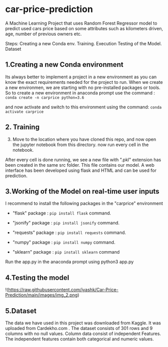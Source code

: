 # car-price-prediction
A Machine Learning Project that uses Random Forest Regressor model to predict used cars price based on some attributes such as kilometers driven, age, number of previous owners etc.

Steps:
Creating a new Conda env.
Training.
Execution
Testing of the Model.
Dataset

 ## 1.Creating a new Conda environment
Its always better to implement a project in a new environment as you can know the exact requirements needed for the project to run. When we create a new environmen, we are starting with no pre-installed packages or tools. So to create a new environment in anaconda prompt use the command : `conda create -n carprice python=3.6`

and now activate and switch to this environment using the command: `conda activate carprice`

## 2. Training
3. Move to the location where you have cloned this repo, and now open the jupyter notebook from this directory. now run every cell in the notebook.

After every cell is done running, we see a new file with ".pkl" extension has been created in the same src folder. This file contains our model. A web interface has been developed using flask and HTML and can be used for prediction.

## 3.Working of the Model on real-time user inputs
I recommend to install the following packages in the "carprice" environment

- "flask" package : `pip install flask` command.

- "jsonify" package : `pip install jsonify` command.

- "requests" package : `pip install requests` command.

- "numpy" package : `pip install numpy` command.

- "sklearn" package : `pip install sklearn` command

Run the app.py in the anaconda prompt using python3 app.py


## 4.Testing the model
  !(https://raw.githubusercontent.com/iyashk/Car-Price-Prediction/main/images/img_2.png)

## 5.Dataset
The data we have used in this project was downloaded from Kaggle. It was uploaded from Cardekho.com . The dataset consists of 301 rows and 9 columns with no null values. Column data consist of independent Features. The independent features contain both categorical and numeric values.

